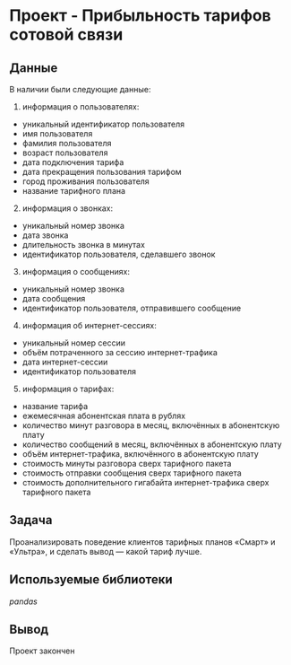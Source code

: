 # Проект - Прибыльность тарифов сотовой связи 


## Данные

В наличии были следующие данные:

1. информация о пользователях:
- уникальный идентификатор пользователя
- имя пользователя
- фамилия пользователя
- возраст пользователя
- дата подключения тарифа 
- дата прекращения пользования тарифом 
- город проживания пользователя
- название тарифного плана

2. информация о звонках:
- уникальный номер звонка
- дата звонка
- длительность звонка в минутах
- идентификатор пользователя, сделавшего звонок

3. информация о сообщениях:
- уникальный номер звонка
- дата сообщения
- идентификатор пользователя, отправившего сообщение

4. информация об интернет-сессиях:
- уникальный номер сессии
- объём потраченного за сессию интернет-трафика 
- дата интернет-сессии
- идентификатор пользователя

5. информация о тарифах:
- название тарифа
- ежемесячная абонентская плата в рублях
- количество минут разговора в месяц, включённых в абонентскую плату
- количество сообщений в месяц, включённых в абонентскую плату
- объём интернет-трафика, включённого в абонентскую плату
- стоимость минуты разговора сверх тарифного пакета
- стоимость отправки сообщения сверх тарифного пакета
- стоимость дополнительного гигабайта интернет-трафика сверх тарифного пакета

## Задача

Проанализировать поведение клиентов тарифных планов «Смарт» и «Ультра», и сделать вывод — какой тариф лучше.  

## Используемые библиотеки
*pandas*

## Вывод
Проект закончен
